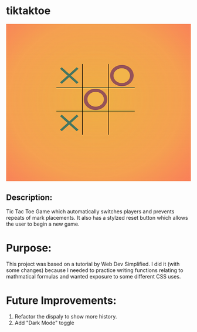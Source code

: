 # tiktaktoe

![Image](tictaktoe.png)

## Description: 
Tic Tac Toe Game which automatically switches players and prevents repeats of mark placements. It also has a stylzed reset button which allows the user to begin a new game.

# Purpose:
This project was based on a tutorial by Web Dev Simplified. I did it (with some changes) because I needed to practice writing functions relating to mathmatical formulas and wanted exposure to some different CSS uses. 

# Future Improvements: 
1. Refactor the dispaly to show more history.  
2. Add "Dark Mode" toggle





